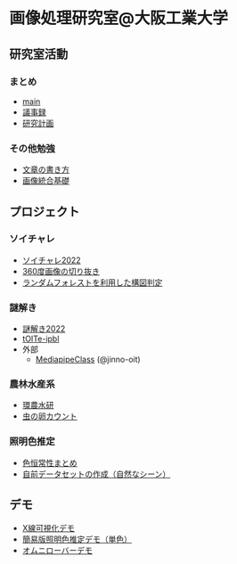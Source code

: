 # 画像処理研究室@大阪工業大学

## 研究室活動
### まとめ
- [main](https://github.com/iplab-oit/main)
- [議事録](https://github.com/iplab-oit/minutes)
- [研究計画](https://github.com/iplab-oit/Plan-for-Research)

### その他勉強
- [文章の書き方](https://github.com/iplab-oit/how-to-write-paper)
- [画像統合基礎](https://github.com/iplab-oit/Image-Fusion-Basics)

## プロジェクト
### ソイチャレ
- [ソイチャレ2022](https://github.com/iplab-oit/soy-challe-2022)
- [360度画像の切り抜き](https://github.com/iplab-oit/cropImageFrom360cam)
- [ランダムフォレストを利用した構図判定](https://github.com/iplab-oit/detect-Photo-Spots-From-360Cam)
### 謎解き
- [謎解き2022](https://github.com/iplab-oit/prj-mystery-2022)
- [tOITe-ipbl](https://github.com/iplab-oit/tOITe-iplab)
- 外部
  - [MediapipeClass](https://github.com/jinno-oit/mediapipe_samples) (@jinno-oit)
### 農林水産系
- [環農水研](https://github.com/iplab-oit/knsk)
- [虫の卵カウント](https://github.com/iplab-oit/Project_InsectEggs)
### 照明色推定
- [色恒常性まとめ](https://github.com/iplab-oit/Color-Constancy-Basics)
- [自前データセットの作成（自然なシーン）](https://github.com/iplab-oit/Color-Constancy-Dataset-Multi-Color-Illuminant-in-Natural-Scene-)

## デモ
- [X線可視化デモ](https://github.com/iplab-oit/HighContrastToneMappingDemo)
- [簡易版照明色推定デモ（単色）](https://github.com/iplab-oit/IlluminantColorEstimationDemo)
- [オムニローバーデモ](https://github.com/iplab-oit/OmniRover)




